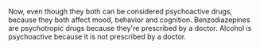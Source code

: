 Now, even though they both can be considered psychoactive drugs, because they
both affect mood, behavior and cognition. Benzodiazepines are psychotropic
drugs because they're prescribed by a doctor. Alcohol is psychoactive because
it is not prescribed by a doctor.
